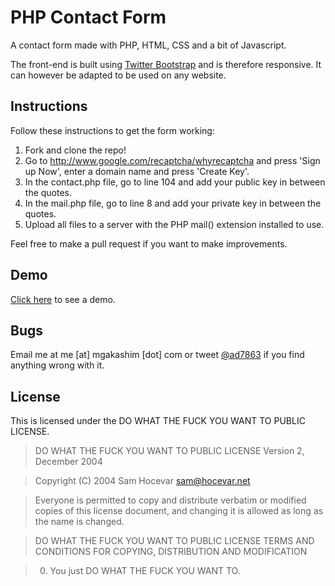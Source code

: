 PHP Contact Form
================

A contact form made with PHP, HTML, CSS and a bit of Javascript.

The front-end is built using [Twitter Bootstrap](http://twitter.github.com/bootstrap "Twitter Bootstrap") and is therefore responsive. It can however be adapted to be used on any website.

Instructions
------------

Follow these instructions to get the form working:

1. Fork and clone the repo!
2. Go to http://www.google.com/recaptcha/whyrecaptcha and press 'Sign up Now', enter a domain name and press 'Create Key'.
3. In the contact.php file, go to line 104 and add your public key in between the quotes.
4. In the mail.php file, go to line 8 and add your private key in between the quotes.
5. Upload all files to a server with the PHP mail() extension installed to use.

Feel free to make a pull request if you want to make improvements.

Demo
----

[Click here](http://mgakashim.com/contact-demo "Demo") to see a demo.

Bugs
----

Email me at me [at] mgakashim [dot] com  or tweet [@ad7863](http://www.twitter.com/ad7863 "AD7863 on Twitter") if you find anything wrong with it.

License
-------

This is licensed under the DO WHAT THE FUCK YOU WANT TO PUBLIC LICENSE.

> DO WHAT THE FUCK YOU WANT TO PUBLIC LICENSE Version 2, December 2004

> Copyright (C) 2004 Sam Hocevar <sam@hocevar.net>

> Everyone is permitted to copy and distribute verbatim or modified copies of this license document, and changing it is allowed as long as the name is changed.

> DO WHAT THE FUCK YOU WANT TO PUBLIC LICENSE TERMS AND CONDITIONS FOR COPYING, DISTRIBUTION AND MODIFICATION

> 0. You just DO WHAT THE FUCK YOU WANT TO.
